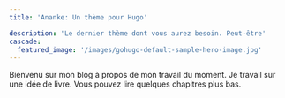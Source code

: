 ```yaml
---
title: 'Ananke: Un thème pour Hugo'

description: 'Le dernier thème dont vous aurez besoin. Peut-être'
cascade:
  featured_image: '/images/gohugo-default-sample-hero-image.jpg'
---
```


Bienvenu sur mon blog à propos de mon travail du moment. Je travail sur une idée de livre. Vous pouvez lire quelques chapitres plus bas.
